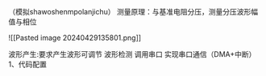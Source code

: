 （模拟shawoshenmpolanjichu）
   测量原理：与基准电阻分压，测量分压波形幅值与相位
   
![[Pasted image 20240429135801.png]]

波形产生:要求产生波形可调节 
波形检测
调用串口 实现串口通信（DMA+中断）
1、代码配置
